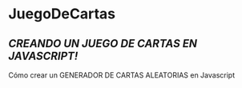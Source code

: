 # JuegoDeCartas

## **_CREANDO UN JUEGO DE CARTAS EN JAVASCRIPT!_**
Cómo crear un GENERADOR DE CARTAS ALEATORIAS en Javascript
